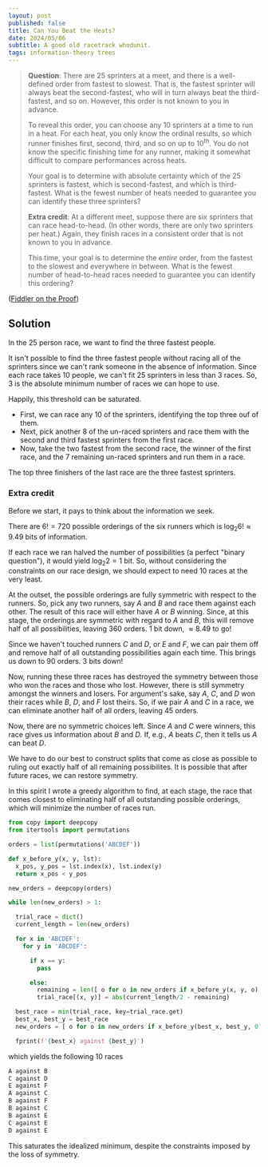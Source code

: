 ```yaml
---
layout: post
published: false
title: Can You Beat the Heats?
date: 2024/05/06
subtitle: A good old racetrack whodunit.
tags: information-theory trees
---
```


>**Question**: There are $25$ sprinters at a meet, and there is a well-defined order from fastest to slowest. That is, the fastest sprinter will always beat the second-fastest, who will in turn always beat the third-fastest, and so on. However, this order is not known to you in advance.
>
>To reveal this order, you can choose any $10$ sprinters at a time to run in a heat. For each heat, you only know the ordinal results, so which runner finishes first, second, third, and so on up to $10^\text{th}.$ You do not know the specific finishing time for any runner, making it somewhat difficult to compare performances across heats.
>
>Your goal is to determine with absolute certainty which of the $25$ sprinters is fastest, which is second-fastest, and which is third-fastest. What is the fewest number of heats needed to guarantee you can identify these three sprinters?
>
>**Extra credit**: At a different meet, suppose there are six sprinters that can race head-to-head. (In other words, there are only two sprinters per heat.) Again, they finish races in a consistent order that is not known to you in advance.
>
>This time, your goal is to determine the _entire_ order, from the fastest to the slowest and everywhere in between. What is the fewest number of head-to-head races needed to guarantee you can identify this ordering?

<!--more-->

([Fiddler on the Proof](https://thefiddler.substack.com/p/can-you-beat-the-heats))

## Solution

In the $25$ person race, we want to find the three fastest people. 

It isn't possible to find the three fastest people without racing all of the sprinters since we can't rank someone in the absence of information. Since each race takes $10$ people, we can't fit $25$ sprinters in less than $3$ races. So, $3$ is the absolute minimum number of races we can hope to use.

Happily, this threshold can be saturated.

- First, we can race any $10$ of the sprinters, identifying the top three ouf of them.
- Next, pick another $8$ of the un-raced sprinters and race them with the second and third fastest sprinters from the first race.
- Now, take the two fastest from the second race, the winner of the first race, and the $7$ remaining un-raced sprinters and run them in a race.

The top three finishers of the last race are the three fastest sprinters.

### Extra credit

Before we start, it pays to think about the information we seek. 

There are $6! = 720$ possible orderings of the six runners which is $\log_2 6! \approx 9.49$ bits of information.

If each race we ran halved the number of possibilities (a perfect "binary question"), it would yield $\log_2 2 = 1$ bit. So, without considering the constraints on our race design, we should expect to need $10$ races at the very least.

At the outset, the possible orderings are fully symmetric with respect to the runners. So, pick any two runners, say $A$ and $B$ and race them against each other. The result of this race will either have $A$ or $B$ winning. Since, at this stage, the orderings are symmetric with regard to $A$ and $B,$ this will remove half of all possibilities, leaving $360$ orders. $1$ bit down, $\approx 8.49$ to go!

Since we haven't touched runners $C$ and $D,$ or $E$ and $F,$ we can pair them off and remove half of all outstanding possibilities again each time. This brings us down to $90$ orders. $3$ bits down!

Now, running these three races has destroyed the symmetry between those who won the races and those who lost. However, there is still symmetry amongst the winners and losers. For argument's sake, say $A,$ $C,$ and $D$ won their races while $B,$ $D,$ and $F$ lost theirs. So, if we pair $A$ and $C$ in a race, we can eliminate another half of all orders, leaving $45$ orders.

Now, there are no symmetric choices left. Since $A$ and $C$ were winners, this race gives us information about $B$ and $D.$ If, e.g., $A$ beats $C,$ then it tells us $A$ can beat $D.$

We have to do our best to construct splits that come as close as possible to ruling out exactly half of all remaining possibilites. It is possible that after future races, we can restore symmetry.

In this spirit I wrote a greedy algorithm to find, at each stage, the race that comes closest to eliminating half of all outstanding possible orderings, which will minimize the number of races run.

```python
from copy import deepcopy
from itertools import permutations

orders = list(permutations('ABCDEF'))

def x_before_y(x, y, lst):
  x_pos, y_pos = lst.index(x), lst.index(y)
  return x_pos < y_pos

new_orders = deepcopy(orders)

while len(new_orders) > 1:

  trial_race = dict()
  current_length = len(new_orders)

  for x in 'ABCDEF':
    for y in 'ABCDEF':

      if x == y:
        pass

      else:
        remaining = len([ o for o in new_orders if x_before_y(x, y, o) ])
        trial_race[(x, y)] = abs(current_length/2 - remaining)

  best_race = min(trial_race, key=trial_race.get)
  best_x, best_y = best_race
  new_orders = [ o for o in new_orders if x_before_y(best_x, best_y, 0) ]

  fprint(f'{best_x} against {best_y}')
```

which yields the following $10$ races

```markdown
A against B
C against D
E against F
A against C
B against F
B against C
B against E
C against E
D against E
```

This saturates the idealized minimum, despite the constraints imposed by the loss of symmetry.




<br>

